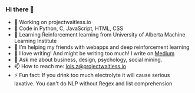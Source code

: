 ### Hi there 👋


- 🔭 Working on <a>projectwaitless.io</a>
- 🌱 Code in Python, C, JavaScript, HTML, CSS
- 🔖 Learning Reinforcement learning from University of Alberta Machine Learning Institute
- 👯 I’m helping my friends with webapps and deep reinforcement learning
- 🤔 I love writing! And might be writing too much! I write on [Medium](https://medium.com/@loisziu)
- 💬 Ask me about business, design, psychology, social mining.
- 📫 How to reach me: lois.z@projectwaitless.io
- ⚡ Fun fact: If you drink too much electrolyte it will cause serious laxative. You can't do NLP without Regex and list comprehension

